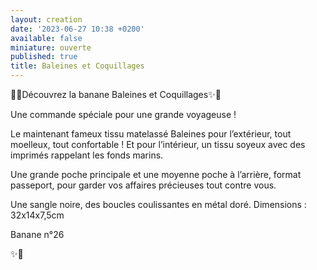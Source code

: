 ```yaml
---
layout: creation
date: '2023-06-27 10:38 +0200'
available: false
miniature: ouverte
published: true
title: Baleines et Coquillages
---
```


🌸✨Découvrez la banane Baleines et Coquillages✨🌸

Une commande spéciale pour une grande voyageuse !

Le maintenant fameux tissu matelassé Baleines pour l’extérieur, tout moelleux, tout confortable !
Et pour l’intérieur, un tissu soyeux avec des imprimés rappelant les fonds marins. 

Une grande poche principale et une moyenne poche à l’arrière, format passeport, pour garder vos affaires précieuses tout contre vous.

Une sangle noire, des boucles coulissantes en métal doré.
Dimensions : 32x14x7,5cm

Banane n°26

✨🌸
